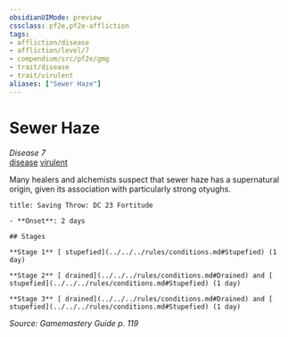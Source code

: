```yaml
---
obsidianUIMode: preview
cssclass: pf2e,pf2e-affliction
tags:
- affliction/disease
- affliction/level/7
- compendium/src/pf2e/gmg
- trait/disease
- trait/virulent
aliases: ["Sewer Haze"]
---
```

# Sewer Haze
*Disease 7*  
[disease](../../../Rules/traits/disease.md)  [virulent](../../../Rules/traits/virulent.md)  

Many healers and alchemists suspect that sewer haze has a supernatural origin, given its association with particularly strong otyughs.

```ad-inline-affliction
title: Saving Throw: DC 23 Fortitude

- **Onset**: 2 days

## Stages

**Stage 1** [ stupefied](../../../rules/conditions.md#Stupefied) (1 day)

**Stage 2** [ drained](../../../rules/conditions.md#Drained) and [ stupefied](../../../rules/conditions.md#Stupefied) (1 day)

**Stage 3** [ drained](../../../rules/conditions.md#Drained) and [ stupefied](../../../rules/conditions.md#Stupefied) (1 day)
```

*Source: Gamemastery Guide p. 119*
